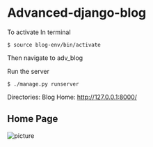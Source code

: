 # Advanced-django-blog

To activate  In terminal

    $ source blog-env/bin/activate 

Then navigate to adv_blog

Run the server


    $ ./manage.py runserver

Directories: 
  Blog Home: http://127.0.0.1:8000/
  
##  Home Page
![picture](https://prnt.sc/tnvct2)
